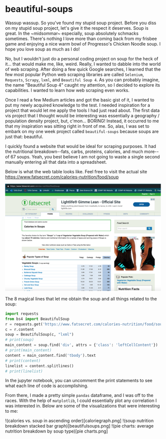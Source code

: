# beautiful-soups

Wassup wassup. So you've found my stupid soup project. Before you diss on my stupid soup project, let's give it the respect it deserves. Soup is great. In the \~midsommar\~ especially, soup absolutely schmacks sometimes. There's nothing I love more than coming back from my frisbee game and enjoying a nice warm bowl of Progresso's Chicken Noodle soup. I hope you love soup as much as I do!

No, but I wouldn't just do a personal coding project on soup for the heck of it... that would make me, like, weird. Really, I wanted to dabble into the world of web scraping. After doing a few quick Google searches, I learned that the few most popular Python web scraping libraries are called `Selenium`, `Requests`, `Scrapy`, `lxml`, and `Beautiful Soup 4`. As you can probably imagine, the name "Beautiful Soup 4" caught my attention, so I decided to explore its capabilities. I wanted to learn how web scraping even works. 

Once I read a few Medium articles and got the basic gist of it, I wanted to put my newly acquired knowledge to the test. I needed inspiration for a project that would let me apply the tools I had just read about. The first data vis project that I thought would be interesting was essentially a geography / population density project, but, c'mon... BORING! Instead, it occurred to me that my inspiration was sitting right in front of me. So, alas, I was set to embark on my one week project called `beautiful-soups` because soups are just that: beautiful. 

I quickly found a website that would be ideal for scraping purposes. It had the nutritional breakdown--fats, carbs, proteins, calories, and much more--of 67 soups. Yeah, you best believe I am not going to waste a single second manually entering all that data into a spreadsheet. 

Below is what the web table looks like. Feel free to visit the actual site https://www.fatsecret.com/calories-nutrition/food/soup

![soup website](webpage_photo.png)

The 8 magical lines that let me obtain the soup and all things related to the soup:
```python
import requests
from bs4 import BeautifulSoup
r = requests.get('https://www.fatsecret.com/calories-nutrition/food/soup')
c = r.content
soup = BeautifulSoup(c, "lxml")
# print(soup)
main_content = soup.find('div', attrs = {'class': 'leftCellContent'})
# print(main_content)
content = main_content.find('tbody').text
# print(content)
linelist = content.splitlines()
# print(linelist)
```

In the jupyter notebook, you can uncomment the print statements to see what each line of code is accomplishing. 

From there, I made a pretty simple `pandas` dataframe, and I was off to the races. With the help of `matplotlib`, I could essentially plot any correlation I was interested in. Below are some of the visualizations that were interesting to me:

!(calories vs. soup in ascending order)[caloriegraph.png]
!(soup nutrition breakdown stacked bar graph)[beautifulsoups.png]
!(pie charts: average nutrition breakdown by soup type)[pie charts.png]
